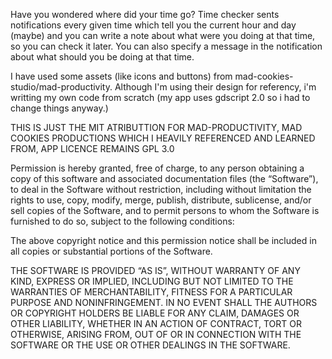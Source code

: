 Have you wondered where did your time go? Time checker sents notifications every given time
which tell you the current hour and day (maybe) and you can write a note about what were you
doing at that time, so you can check it later. You can also specify a message in the notification
about what should you be doing at that time.

I have used some assets (like icons and buttons) from mad-cookies-studio/mad-productivity.
Although I'm using their design for referency, i'm writting my own code from scratch 
(my app uses gdscript 2.0 so i had to change things anyway.)







THIS IS JUST THE MIT ATRIBUTTION FOR MAD-PRODUCTIVITY, MAD COOKIES PRODUCTIONS WHICH I HEAVILY REFERENCED AND LEARNED FROM, APP LICENCE REMAINS GPL 3.0

Permission is hereby granted, free of charge, to any person obtaining a copy of this software and associated documentation files (the “Software”), to deal in the Software without restriction, including without limitation the rights to use, copy, modify, merge, publish, distribute, sublicense, and/or sell copies of the Software, and to permit persons to whom the Software is furnished to do so, subject to the following conditions:

The above copyright notice and this permission notice shall be included in all copies or substantial portions of the Software.

THE SOFTWARE IS PROVIDED “AS IS”, WITHOUT WARRANTY OF ANY KIND, EXPRESS OR IMPLIED, INCLUDING BUT NOT LIMITED TO THE WARRANTIES OF MERCHANTABILITY, FITNESS FOR A PARTICULAR PURPOSE AND NONINFRINGEMENT. IN NO EVENT SHALL THE AUTHORS OR COPYRIGHT HOLDERS BE LIABLE FOR ANY CLAIM, DAMAGES OR OTHER LIABILITY, WHETHER IN AN ACTION OF CONTRACT, TORT OR OTHERWISE, ARISING FROM, OUT OF OR IN CONNECTION WITH THE SOFTWARE OR THE USE OR OTHER DEALINGS IN THE SOFTWARE.
